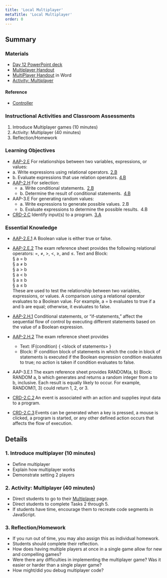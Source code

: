```yaml
---
title: 'Local Multiplayer'
metaTitle: 'Local Multiplayer'
order: 0
---
```


## Summary

### Materials

* [Day 12 PowerPoint deck](https://1drv.ms/p/s!AqsgsTyHBmRBkQOtz_gJVPTJL0e7?e=6LP8V1)
* <a href="/unit-5/day-12/multiplayer">Multiplayer Handout</a>
* [MultiPlayer Handout](https://1drv.ms/w/s!AqsgsTyHBmRBkQQzLLb7uEcKWwRP?e=V9uo96) in Word
* [Activity: Multiplayer](https://arcade.makecode.com/courses/csintro2/logic/multiplayer)

#### Reference

* [Controller](https://arcade.makecode.com/reference/controller)

### Instructional Activities and Classroom Assessments

1. Introduce Multiplayer games (10 minutes)
2. Activity: Multiplayer (40 minutes)
3. Reflection/Homework

### Learning Objectives

* [AAP-2.E](https://apcentral.collegeboard.org/pdf/ap-computer-science-principles-course-and-exam-description.pdf?course=ap-computer-science-principles#page=78) For relationships between two variables, expressions, or values:
* a. Write expressions using relational operators. [2.B](https://apcentral.collegeboard.org/pdf/ap-computer-science-principles-course-and-exam-description.pdf#page=23)
* b. Evaluate expressions that use relation operators. [4.B](https://apcentral.collegeboard.org/pdf/ap-computer-science-principles-course-and-exam-description.pdf#page=23)
* [AAP-2.H](https://apcentral.collegeboard.org/pdf/ap-computer-science-principles-course-and-exam-description.pdf?course=ap-computer-science-principles#page=80) For selection:
    * a. Write conditional statements. [2.B](https://apcentral.collegeboard.org/pdf/ap-computer-science-principles-course-and-exam-description.pdf#page=23)
    * b. Determine the result of conditional statements. [4.B](https://apcentral.collegeboard.org/pdf/ap-computer-science-principles-course-and-exam-description.pdf#page=23)
* AAP-3.E For generating random values:
    * a. Write expressions to generate possible values. 2.B
    * b. Evaluate expressions to determine the possible results. 4.B
* [CRD-2.C](https://apcentral.collegeboard.org/pdf/ap-computer-science-principles-course-and-exam-description.pdf#page=42) Identify input(s) to a program. [3.A](https://apcentral.collegeboard.org/pdf/ap-computer-science-principles-course-and-exam-description.pdf#page=23)

### Essential Knowledge

* [AAP-2.E.1](https://apcentral.collegeboard.org/pdf/ap-computer-science-principles-course-and-exam-description.pdf?course=ap-computer-science-principles#page=78) A Boolean value is either true or false.
* [AAP-2.E.2](https://apcentral.collegeboard.org/pdf/ap-computer-science-principles-course-and-exam-description.pdf?course=ap-computer-science-principles#page=78) The exam reference sheet provides the following relational operators: =, ≠, >, <, ≥, and ≤. Text and Block:<br/>
§ a = b<br/>
§ a ≠ b<br/>
§ a > b<br/>
§ a < b<br/>
§ a ≥ b<br/>
§ a ≤ b<br/>
These are used to test the relationship between two variables, expressions, or values. A comparison using a relational operator evaluates to a Boolean value. For example,  a = b evaluates to true if a and b are equal; otherwise, it evaluates  to false.

* [AAP-2.H.1](https://apcentral.collegeboard.org/pdf/ap-computer-science-principles-course-and-exam-description.pdf?course=ap-computer-science-principles#page=80) Conditional statements, or “if-statements,” affect the sequential flow of control by executing different statements based on the value of a Boolean expression. 
* [AAP-2.H.2](https://apcentral.collegeboard.org/pdf/ap-computer-science-principles-course-and-exam-description.pdf?course=ap-computer-science-principles#page=80) The exam reference sheet provides
    * Text: IF(condition) { &lt;block of statements&gt; }
    * Block: IF condition block of statements in which the code in block of statements is executed if the Boolean expression condition evaluates to true; no action is taken if condition evaluates to false.
* AAP-3.E.1 The exam reference sheet provides RANDOM(a, b) Block: RANDOM  a, b which generates and returns a random integer from a to b, inclusive. Each result is equally likely to occur. For example, RANDOM(1, 3) could return 1, 2, or 3.
* [CRD-2.C.2](https://apcentral.collegeboard.org/pdf/ap-computer-science-principles-course-and-exam-description.pdf#page=42) An event is associated with an action and supplies input data to a program.
* [CRD-2.C.3](https://apcentral.collegeboard.org/pdf/ap-computer-science-principles-course-and-exam-description.pdf#page=42) Events can be generated when a key is pressed, a mouse is clicked, a program is started, or any other defined action occurs that affects the flow of execution.

## Details

### 1. Introduce multiplayer (10 minutes) 

* Define multiplayer
* Explain how multiplayer works
* Demonstrate setting 2 players

### 2. Activity: Multiplayer (40 minutes) 

* Direct students to go to their <a href="/unit-5/day-12/multiplayer">Multiplayer</a> page.
* Direct students to complete Tasks 2 through 5.
* If students have time, encourage them to recreate code segments in JavaScript.

### 3. Reflection/Homework

* If you run out of time, you may also assign this as individual homework.
* Students should complete their reflection.
* How does having multiple players at once in a single game allow for new and compelling games?
* Were there any difficulties in implementing the multiplayer game? Was it easier or harder than a single player game?
* How might/did you debug multiplayer code?